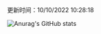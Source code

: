 
  更新时间：10/10/2022 10:28:18
	
  ![Anurag's GitHub stats](https://github-readme-stats.vercel.app/api?username=chendj89&theme=gruvbox&show_icons=true)